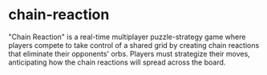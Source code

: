 # chain-reaction
"Chain Reaction" is a real-time multiplayer puzzle-strategy game where players compete to take control of a shared grid by creating chain reactions that eliminate their opponents' orbs. Players must strategize their moves, anticipating how the chain reactions will spread across the board.
